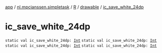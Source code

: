 [app](../../../index.md) / [nl.mpcjanssen.simpletask](../../index.md) / [R](../index.md) / [drawable](index.md) / [ic_save_white_24dp](.)

# ic_save_white_24dp

`static val ic_save_white_24dp: `[`Int`](https://kotlinlang.org/api/latest/jvm/stdlib/kotlin/-int/index.html)
`static val ic_save_white_24dp: `[`Int`](https://kotlinlang.org/api/latest/jvm/stdlib/kotlin/-int/index.html)
`static val ic_save_white_24dp: `[`Int`](https://kotlinlang.org/api/latest/jvm/stdlib/kotlin/-int/index.html)
`static val ic_save_white_24dp: `[`Int`](https://kotlinlang.org/api/latest/jvm/stdlib/kotlin/-int/index.html)
